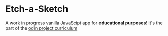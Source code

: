 # Etch-a-Sketch
A work in progress vanilla JavaScipt app for **educational purposes**! 
It's the part of the [odin project curriculum](https://www.theodinproject.com/)
